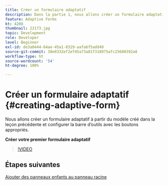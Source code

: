 ```yaml
---
title: Créer un formulaire adaptatif
description: Dans la partie 1, nous allons créer un formulaire adaptatif, ainsi qu’ajouter et configurer une barre d’outils avec les boutons appropriés.
feature: Adaptive Forms
kt: 4208
thumbnail: 22173.jpg
topic: Development
role: Developer
level: Beginner
exl-id: de3a0444-64ae-45a1-8329-aafa6f5add49
source-git-commit: 38e0332ef2ef45a73a81f318975afc25600392a8
workflow-type: ht
source-wordcount: '54'
ht-degree: 100%

---
```


# Créer un formulaire adaptatif {#creating-adaptive-form}

Nous allons créer un formulaire adaptatif à partir du modèle créé dans la leçon précédente et configurer la barre d’outils avec les boutons appropriés.

**Créer votre premier formulaire adaptatif**

>[!VIDEO](https://video.tv.adobe.com/v/22173?quality=12&learn=on)

## Étapes suivantes

[Ajouter des panneaux enfants au panneau racine](./configuring-root-panel-and-adding-child-panels.md)
